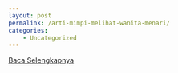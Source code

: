 ```yaml
---
layout: post
permalink: /arti-mimpi-melihat-wanita-menari/
categories:
    - Uncategorized
---
```


[Baca Selengkapnya](/03)